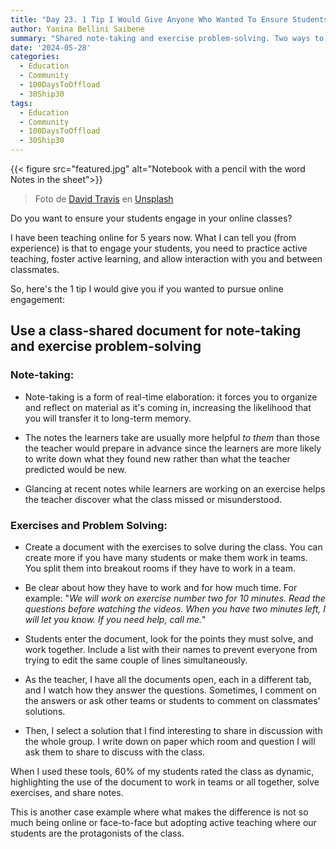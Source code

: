```yaml
---
title: "Day 23. 1 Tip I Would Give Anyone Who Wanted To Ensure Students Engagement Online"
author: Yanina Bellini Saibene
summary: "Shared note-taking and exercise problem-solving. Two ways to engage students online. "
date: '2024-05-28'
categories:
  - Education
  - Community
  - 100DaysToOffload
  - 30Ship30
tags:
  - Education
  - Community
  - 100DaysToOffload
  - 30Ship30
---
```


{{< figure src="featured.jpg" alt="Notebook with a pencil with the word Notes in the sheet">}}

> Foto de <a href="https://unsplash.com/es/@dtravisphd?utm_content=creditCopyText&utm_medium=referral&utm_source=unsplash">David Travis</a> en <a href="https://unsplash.com/es/fotos/pluma-estilografica-marron-en-cuaderno-5bYxXawHOQg?utm_content=creditCopyText&utm_medium=referral&utm_source=unsplash">Unsplash</a>

Do you want to ensure your students engage in your online classes?

I have been teaching online for 5 years now. What I can tell you (from experience) is that to engage your students, you need to practice active teaching, foster active learning, and allow interaction with you and between classmates.

So, here's the 1 tip I would give you if you wanted to pursue online engagement:

## **Use a class-shared document for note-taking and exercise problem-solving**

### Note-taking:

-   Note-taking is a form of real-time elaboration: it forces you to organize and reflect on material as it's coming in, increasing the likelihood that you will transfer it to long-term memory.

-   The notes the learners take are usually more helpful *to them* than those the teacher would prepare in advance since the learners are more likely to write down what they found new rather than what the teacher predicted would be new.

-   Glancing at recent notes while learners are working on an exercise helps the teacher discover what the class missed or misunderstood.

### Exercises and Problem Solving:

-   Create a document with the exercises to solve during the class. You can create more if you have many students or make them work in teams. You split them into breakout rooms if they have to work in a team. 

-   Be clear about how they have to work and for how much time. For example: "*We will work on exercise number two for 10 minutes. Read the questions before watching the videos. When you have two minutes left, I will let you know. If you need help, call me.*"

-   Students enter the document, look for the points they must solve, and work together. Include a list with their names to prevent everyone from trying to edit the same couple of lines simultaneously.

-   As the teacher, I have all the documents open, each in a different tab, and I watch how they answer the questions. Sometimes, I comment on the answers or ask other teams or students to comment on classmates' solutions. 

-   Then, I select a solution that I find interesting to share in discussion with the whole group. I write down on paper which room and question I will ask them to share to discuss with the class.

When I used these tools, 60% of my students rated the class as dynamic, highlighting the use of the document to work in teams or all together, solve exercises, and share notes.  

This is another case example where what makes the difference is not so much being online or face-to-face but adopting active teaching where our students are the protagonists of the class.
